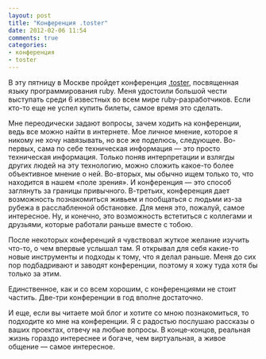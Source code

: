 ```yaml
---
layout: post
title: "Конференция .toster"
date: 2012-02-06 11:54
comments: true
categories: 
- конференция
- toster
---
```


В эту пятницу в Москве пройдет конференция [.toster](http://toster.ru), посвященная языку программирования ruby. Меня
удостоили большой чести выступать среди 6 известных во всем мире ruby-разработчиков. Если кто-то еще не успел купить
билеты, самое время это сделать.

Мне переодически задают вопросы, зачем ходить на конференции, ведь все можно найти в интернете. Мое личное мнение,
которое я никому не хочу навязывать, но все же поделюсь, следующее. Во-первых, сама по себе техническая информация — это
просто техническая информация. Только поняв интерпретации и взлягды других людей на эту технологию, можно сложить
какое-то более объективное мнение о ней. Во-вторых, мы обычно ищем только то, что находится в нашем «поле зрения». И
конференция — это способ заглянуть за границы привычного. В-третьих, конференция дает возможность познакомиться живьем и
пообщаться с людьми из-за рубежа в расслабленной обстановке. Для меня это, пожалуй, самое интересное. Ну, и конечно, это
возможность встетиться с коллегами и друзьями, которые работали раньше вместе с тобою.

После некоторых конференций я чувствовал жуткое желание изучить что-то, о чем впервые услышал там. Я открывал для себя
какие-то новые инструменты и подходы к тому, что я делал раньше. Меня до сих пор подбадривают и заводят конференции,
поэтому я хожу туда хотя бы только за этим.

Единственное, как и со всем хорошим, с конференциями не стоит частить. Две-три конференции в год вполне достаточно.

И еще, если вы читаете мой блог и хотите со мною познакомиться, то подходите ко мне на конференции. Я с радостью
послушаю рассказы о ваших проектах, отвечу на любые вопросы. В конце-концов, реальная жизнь гораздо интереснее и богаче,
чем виртуальная, а живое общение — самое интересное.
